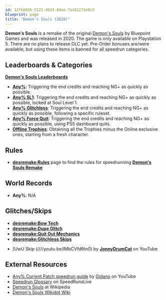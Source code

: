 ```yaml
---
id: 12fb803b-5121-45d3-8dae-7a161272e0c5
blueprint: page
title: "Demon's Souls (2020)"
---
```

**Demon's Souls** is a remake of the original [Demon's Souls](/demonssouls) by Bluepoint Games and was released in 2020. The game is only available on Playstation 5. There are no plans to release DLC yet. Pre-Order bonuses are/were available, but using these items is banned for all speedrun categories.

## Leaderboards & Categories

**[Demon's Souls Leaderboards](https://www.speedrun.com/demonssouls2020)**

- **[Any%](/index.php?title=desremake:Any%25&action=edit&redlink=1 'desremake:Any% (page does not exist)')**: Triggering the end credits and reaching NG+ as quickly as possible.
- **[Any% SL1](/index.php?title=desremake:Any%25SL1&action=edit&redlink=1 'desremake:Any%SL1 (page does not exist)')**: Triggering the end credits and reaching NG+ as quickly as possible, locked at Soul Level 1.
- **[Any% Glitchless](/index.php?title=desremake:Any%25Glitchless&action=edit&redlink=1 'desremake:Any%Glitchless (page does not exist)')**: Triggering the end credits and reaching NG+ as quickly as possible, following a specific ruleset.
- **[Any% Force Quit](/index.php?title=desremake:Any%25Force_Quit&action=edit&redlink=1 'desremake:Any%Force Quit (page does not exist)')**: Triggering the end credits and reaching NG+ as quickly as possible, using PS5 dashboard quits.
- **[Offline Trophies](/index.php?title=desremake:Offline_Trophies&action=edit&redlink=1 'desremake:Offline Trophies (page does not exist)')**: Obtaining all the Trophies minus the Online exclusive ones, starting from a fresh character.

## Rules

- **[desremake:Rules](/desremake/rules)** page to find the rules for speedrunning **[Demon's Souls Remake]()**

## World Records

- **Any%**: N/A

## Glitches/Skips

- **[desremake:Bow Tech](/desremake/bow-tech)**
- **[desremake:Dupe Glitch](/desremake/dupe-glitch)**
- **[desremake:Quit Out Mechanics](/desremake/quit-out-mechanics)**
- **[desremake:Glitchless Skips](/desremake/glitchless-skips)**

* [UwU Skip (////youtu.be/lMbCVfd6tn0) by **[JonnyDrumCat](https://www.youtube.com/channel/UCVqMV-lv0QHqozE7wygxW_g)** on YouTube

## External Resources

- [Any% Current Patch speedrun guide](//youtu.be/EPdsKnPHtQs) by [Gidano](//www.youtube.com/channel/UCOhrbpJ9zqaPuoSg29KdmFg/videos) on YouTube
- [Speedrun Glossary](//www.speedrunslive.com/faq/glossary/) on SpeedRunsLive
- [Demon's Souls](<https://en.wikipedia.org/wiki/Demon%27s_Souls_(2020_video_game)> "wikipedia:Demon's Souls (2020 video game)") at Wikipedia
- [Demon's Souls Wikidot Wiki](//demonssouls.wikidot.com)
